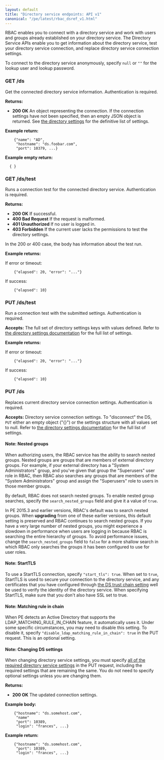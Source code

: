 ```yaml
---
layout: default
title: "Directory service endpoints: API v1"
canonical: "/pe/latest/rbac_dsref_v1.html"
---
```


RBAC enables you to connect with a directory service and work with users and groups already established on your directory service. The Directory Service APIs enable you to get information about the directory service, test your directory service connection, and replace directory service connection settings.

To connect to the directory service anonymously, specify `null` or `""` for the lookup user and lookup password.

### GET /ds
Get the connected directory service information. Authentication is required.

**Returns:**

* **200 OK** An object representing the connection. If the connection settings have not been specified, then an empty JSON object is
  returned. See [the directory settings](./rbac_ldap.html) for the definitive list of settings.

**Example return:**

        {"name": "AD",
         "hostname": "ds.foobar.com",
         "port": 10379, ...}

**Example empty return:**

      { }

### GET /ds/test
Runs a connection test for the connected directory service. Authentication is required.

**Returns:**

* **200 OK** If successful.
* **400 Bad Request** If the request is malformed.
* **401 Unauthorized** If no user is logged in.
* **403 Forbidden** If the current user lacks the permissions to test the directory settings.

In the 200 or 400 case, the body has information about the test run.

**Example returns:**

If error or timeout:

        {"elapsed": 20, "error": "..."}

If success:

        {"elapsed": 10}

### PUT /ds/test
Run a connection test with the submitted settings. Authentication is required.

**Accepts:** The full set of directory settings keys with values defined.
Refer to [the directory settings documentation](./rbac_ldap.html) for the full list of settings.

**Example returns:**

If error or timeout:

        {"elapsed": 20, "error": "..."}

If success:

        {"elapsed": 10}

### PUT /ds
Replaces current directory service connection settings. Authentication is required.

**Accepts:** Directory service connection settings. To "disconnect"
  the DS, `PUT` either an empty object ("{}") or the settings structure with all values set to null. Refer to [the directory settings documentation](./rbac_ldap.html) for the full list of settings.

#### Note: Nested groups

When authorizing users, the RBAC service has the ability to search nested groups. Nested groups are groups that are members of external directory groups. For example, if your external directory has a "System Administrators" group, and you've given that group the "Superusers" user role in RBAC, then RBAC also searches any groups that are members of the "System Administrators" group and assign the "Superusers" role to users in those member groups.

By default, RBAC does not search nested groups. To enable nested group searches, specify the `search_nested_groups` field and give it a value of `true`.

In PE 2015.3 and earlier versions, RBAC's default was to search nested groups. When **upgrading** from one of these earlier versions, this default setting is preserved and RBAC continues to search nested groups. If you have a very large number of nested groups, you might experience a slowdown in performance when users are logging in because RBAC is searching the entire hierarchy of groups. To avoid performance issues, change the `search_nested_groups` field to `false` for a more shallow search in which RBAC only searches the groups it has been configured to use for user roles.

#### Note: StartTLS

To use a StartTLS connection, specify `"start_tls": true`. When set to `true`, StartTLS is used to secure your connection to the directory service, and any certificates that you have configured through [the DS trust chain setting](./rbac_ldap.html#verify-directory-server-certificates) well be used to verify the identity of the directory service. When specifying StartTLS, make sure that you don't also have SSL set to true.

#### Note: Matching rule in chain

When PE detects an Active Directory that supports the LDAP\_MATCHING\_RULE\_IN\_CHAIN feature, it automatically uses it. Under some specific circumstances, you may need to disable this setting. To disable it, specify `"disable_ldap_matching_rule_in_chain": true` in the PUT request. This is an optional setting.

#### Note: Changing DS settings

When changing directory service settings, you must specify [all of the required directory service settings](./rbac_ldap.html#connect-to-an-external-directory-service) in the PUT request, including the required settings that are remaining the same. You do not need to specify optional settings unless you are changing them.

**Returns:**

* **200 OK** The updated connection settings.

**Example body:**

        {"hostname": "ds.somehost.com",
         "name"
         "port": 10389,
         "login": "frances", ...}

**Example return:**

        {"hostname": "ds.somehost.com",
         "port": 10389,
         "login": "frances", ...}